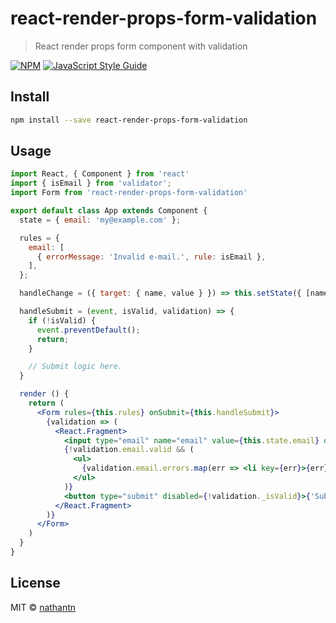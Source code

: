 # react-render-props-form-validation

> React render props form component with validation

[![NPM](https://img.shields.io/npm/v/react-render-props-form-validation.svg)](https://www.npmjs.com/package/react-render-props-form-validation) [![JavaScript Style Guide](https://img.shields.io/badge/code_style-standard-brightgreen.svg)](https://standardjs.com)

## Install

```bash
npm install --save react-render-props-form-validation
```

## Usage

```jsx
import React, { Component } from 'react'
import { isEmail } from 'validator';
import Form from 'react-render-props-form-validation'

export default class App extends Component {
  state = { email: 'my@example.com' };

  rules = {
    email: [
      { errorMessage: 'Invalid e-mail.', rule: isEmail },
    ],
  };

  handleChange = ({ target: { name, value } }) => this.setState({ [name]: value });

  handleSubmit = (event, isValid, validation) => {
    if (!isValid) {
      event.preventDefault();
      return;
    }

    // Submit logic here.
  }

  render () {
    return (
      <Form rules={this.rules} onSubmit={this.handleSubmit}>
        {validation => (
          <React.Fragment>
            <input type="email" name="email" value={this.state.email} onChange={this.handleChange} />
            {!validation.email.valid && (
              <ul>
                {validation.email.errors.map(err => <li key={err}>{err}</li>)}
              </ul>
            )}
            <button type="submit" disabled={!validation._isValid}>{'Submit!'}</button>
          </React.Fragment>
        )}
      </Form>
    )
  }
}
```

## License

MIT © [nathantn](https://github.com/nathantn)
